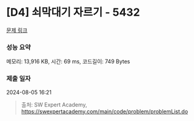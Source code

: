 # [D4] 쇠막대기 자르기 - 5432 

[문제 링크](https://swexpertacademy.com/main/code/problem/problemDetail.do?contestProbId=AWVl47b6DGMDFAXm) 

### 성능 요약

메모리: 13,916 KB, 시간: 69 ms, 코드길이: 749 Bytes

### 제출 일자

2024-08-05 16:21



> 출처: SW Expert Academy, https://swexpertacademy.com/main/code/problem/problemList.do